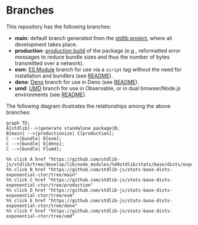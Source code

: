 <!--

@license Apache-2.0

Copyright (c) 2022 The Stdlib Authors.

Licensed under the Apache License, Version 2.0 (the "License");
you may not use this file except in compliance with the License.
You may obtain a copy of the License at

    http://www.apache.org/licenses/LICENSE-2.0

Unless required by applicable law or agreed to in writing, software
distributed under the License is distributed on an "AS IS" BASIS,
WITHOUT WARRANTIES OR CONDITIONS OF ANY KIND, either express or implied.
See the License for the specific language governing permissions and
limitations under the License.

-->

# Branches

This repository has the following branches:

-   **main**: default branch generated from the [stdlib project][stdlib-url], where all development takes place.
-   **production**: [production build][production-url] of the package (e.g., reformatted error messages to reduce bundle sizes and thus the number of bytes transmitted over a network).
-   **esm**: [ES Module][esm-url] branch for use via a `script` tag without the need for installation and bundlers (see [README][esm-readme]).
-   **deno**: [Deno][deno-url] branch for use in Deno (see [README][deno-readme]).
-   **umd**: [UMD][umd-url] branch for use in Observable, or in dual browser/Node.js environments (see [README][umd-readme]).

The following diagram illustrates the relationships among the above branches:

```mermaid
graph TD;
A[stdlib]-->|generate standalone package|B;
B[main] -->|productionize| C[production];
C -->|bundle| D[esm];
C -->|bundle| E[deno];
C -->|bundle| F[umd];

%% click A href "https://github.com/stdlib-js/stdlib/tree/develop/lib/node_modules/%40stdlib/stats/base/dists/exponential/ctor"
%% click B href "https://github.com/stdlib-js/stats-base-dists-exponential-ctor/tree/main"
%% click C href "https://github.com/stdlib-js/stats-base-dists-exponential-ctor/tree/production"
%% click D href "https://github.com/stdlib-js/stats-base-dists-exponential-ctor/tree/esm"
%% click E href "https://github.com/stdlib-js/stats-base-dists-exponential-ctor/tree/deno"
%% click F href "https://github.com/stdlib-js/stats-base-dists-exponential-ctor/tree/umd"
```

[stdlib-url]: https://github.com/stdlib-js/stdlib/tree/develop/lib/node_modules/%40stdlib/stats/base/dists/exponential/ctor
[production-url]: https://github.com/stdlib-js/stats-base-dists-exponential-ctor/tree/production
[deno-url]: https://github.com/stdlib-js/stats-base-dists-exponential-ctor/tree/deno
[deno-readme]: https://github.com/stdlib-js/stats-base-dists-exponential-ctor/blob/deno/README.md
[umd-url]: https://github.com/stdlib-js/stats-base-dists-exponential-ctor/tree/umd
[umd-readme]: https://github.com/stdlib-js/stats-base-dists-exponential-ctor/blob/umd/README.md
[esm-url]: https://github.com/stdlib-js/stats-base-dists-exponential-ctor/tree/esm
[esm-readme]: https://github.com/stdlib-js/stats-base-dists-exponential-ctor/blob/esm/README.md